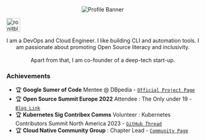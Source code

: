 <p align="center"><img alt="Profile Banner" src="https://github.com/ronitblenz/ronitblenz/assets/91361382/b9c4dfc7-9e67-43f9-89ae-da037ce1fcda"></p>


<p align="left"> <a href="https://twitter.com/intent/follow?screen_name=ronitblenz" target="blank"><img src="https://www.learninglight.com/wp-content/uploads/2017/06/Twitter-follow-button.png" height="36" alt="ronitblenz"/></a></p>

<div align="center">

I am a DevOps and Cloud Engineer. I like building CLI and automation tools. I am passionate about promoting Open Source literacy and inclusivity.<br><br> Apart from that, I am co-founder of a deep-tech start-up.

</div>

<!-- 
### My Latest Blog Posts 👇
HASHNODE_BLOG:START

![Blog](https://hashnode-blog-cards.vercel.app/api/getHashnodeBlog?url=https://ronitbanerjee.hashnode.dev/semantic-web-documentation&large=false&theme=light)
![Blog](https://hashnode-blog-cards.vercel.app/api/getHashnodeBlog?url=https://ronitbanerjee.hashnode.dev/introduction-to-devops&large=false&theme=light)
![Blog](https://hashnode-blog-cards.vercel.app/api/getHashnodeBlog?url=https://ronitbanerjee.hashnode.dev/computer-networking&large=false&theme=light)
![Blog](https://hashnode-blog-cards.vercel.app/api/getHashnodeBlog?url=https://ronitbanerjee.hashnode.dev/ec2-using-terraform&large=false&theme=light)
![Blog](https://hashnode-blog-cards.vercel.app/api/getHashnodeBlog?url=https://ronitbanerjee.hashnode.dev/m1-mac-ec2-instance&large=false&theme=light)

HASHNODE_BLOG:END -->



### Achievements

- 🏆 **Google Sumer of Code** Mentee @ DBpedia - [`Official Project Page`](https://summerofcode.withgoogle.com/programs/2023/projects/XXtxuRIj)           
- 🏆 **Open Source Summit Europe 2022** Attendee : The Only under 19 - [`Blog Link`](https://ronitbanerjee.hashnode.dev/open-source-summit-europe-experience)
- 🏆 **Kubernetes Sig Contribex Comms** Volunteer : Kubernetes Contributors Summit North America 2023 - [`GitHub Thread`](https://github.com/kubernetes/community/issues/7354)
- 🏆 **Cloud Native Community Group** : Chapter Lead - [`Community Page`](https://community.cncf.io/cloud-native-hooghly/)
